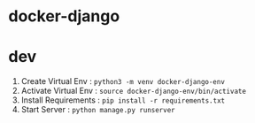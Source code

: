 # docker-django

# dev
1. Create Virtual Env : `python3 -m venv docker-django-env`
2. Activate Virtual Env : `source docker-django-env/bin/activate`
3. Install Requirements : `pip install -r requirements.txt`
4. Start Server : `python manage.py runserver`